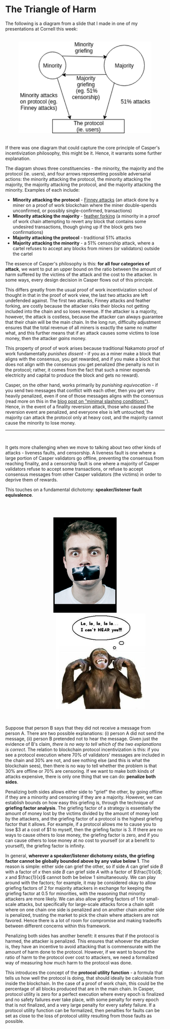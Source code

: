 [category]: <> (General)
[date]: <> (2017/07/16)
[title]: <> (The Triangle of Harm)
[pandoc]: <> (--mathjax)

# The Triangle of Harm

The following is a diagram from a slide that I made in one of my presentations at Cornell this week:
<br><br>
<center>
<img src="/images/triangle-of-harm-files/triangle_of_harm.png" style="width:420px"></img>
</center>
<br><br>
If there was one diagram that could capture the core principle of Casper's incentivization philosophy, this might be it. Hence, it warrants some further explanation.

The diagram shows three constituencies - the minority, the majority and the protocol (ie. users), and four arrows representing possible adversarial actions: the minority attacking the protocol, the minority attacking the majority, the majority attacking the protocol, and the majority attacking the minority. Examples of each include:

* **Minority attacking the protocol** - [Finney attacks](https://bitcoin.stackexchange.com/questions/4942/what-is-a-finney-attack) (an attack done by a miner on a proof of work blockchain where the miner double-spends unconfirmed, or possibly single-confirmed, transactions)
* **Minority attacking the majority** - [feather forking](https://bitcointalk.org/index.php?topic=312668.0) (a minority in a proof of work chain attempting to revert any block that contains some undesired transactions, though giving up if the block gets two confirmations)
* **Majority attacking the protocol** - traditional 51% attacks
* **Majority attacking the minority** - a 51% censorship attack, where a cartel refuses to accept any blocks from miners (or validators) outside the cartel

The essence of Casper's philosophy is this: **for all four categories of attack**, we want to put an upper bound on the ratio between the amount of harm suffered by the victims of the attack and the cost to the attacker. In some ways, every design decision in Casper flows out of this principle.

This differs greatly from the usual proof of work incentivization school of thought in that in the proof of work view, the last two attacks are left undefended against. The first two attacks, Finney attacks and feather forking, are costly because the attacker risks their blocks not getting included into the chain and so loses revenue. If the attacker is a majority, however, the attack is costless, because the attacker can always guarantee that their chain will be the main chain. In the long run, difficulty adjustment ensures that the total revenue of all miners is exactly the same no matter what, and this further means that if an attack causes some victims to lose money, then the attacker _gains_ money.

This property of proof of work arises because traditional Nakamoto proof of work fundamentally _punishes dissent_ - if you as a miner make a block that aligns with the consensus, you get rewarded, and if you make a block that does not align with the consensus you get penalized (the penalty is not in the protocol; rather, it comes from the fact that such a miner expends electricity and capital to produce the block and gets no reward).

Casper, on the other hand, works primarily by _punishing equivocation_ - if you send two messages that conflict with each other, then you get very heavily penalized, even if one of those messages aligns with the consensus (read more on this in the [blog post on "minimal slashing conditions"](https://medium.com/@VitalikButerin/minimal-slashing-conditions-20f0b500fc6c)). Hence, in the event of a finality reversion attack, those who caused the reversion event are penalized, and everyone else is left untouched; the majority can attack the protocol only at heavy cost, and the majority cannot cause the minority to lose money.
<br>
<hr />
<br>

It gets more challenging when we move to talking about two other kinds of attacks - liveness faults, and censorship. A liveness fault is one where a large portion of Casper validators go offline, preventing the consensus from reaching finality, and a censorship fault is one where a majority of Casper validators refuse to accept some transactions, or refuse to accept consensus messages from other Casper validators (the victims) in order to deprive them of rewards.

This touches on a fundamental dichotomy: **speaker/listener fault equivalence**.

<br><br>
<center>
<img src="/images/triangle-of-harm-files/mouthshut.jpg" style="height:300px"></img>
<img src="/images/triangle-of-harm-files/canthearyou.jpg" style="height:300px; margin-left:100px"></img>
</center>
<br><br>

Suppose that person B says that they did not receive a message from person A. There are two possible explanations: (i) person A did not send the message, (ii) person B pretended not to hear the message. Given just the evidence of B's claim, _there is no way to tell which of the two explanations is correct_. The relation to blockchain protocol incentivization is this: if you see a protocol execution where 70% of validators' messages are included in the chain and 30% are not, and see nothing else (and this is what the blockchain sees), then there is no way to tell whether the problem is that 30% are offline or 70% are censoring. If we want to make both kinds of attacks expensive, there is only one thing that we can do: **penalize both sides**.

Penalizing both sides allows either side to "grief" the other, by going offline if they are a minority and censoring if they are a majority. However, we can establish bounds on how easy this griefing is, through the technique of **griefing factor analysis**. The griefing factor of a strategy is essentially the amount of money lost by the victims divided by the amount of money lost by the attackers, and the griefing factor of a protocol is the highest griefing factor that it allows. For example, if a protocol allows me to cause you to lose $3 at a cost of $1 to myself, then the griefing factor is 3. If there are no ways to cause others to lose money, the griefing factor is zero, and if you can cause others to lose money at no cost to yourself (or at a benefit to yourself), the griefing factor is infinity.

In general, **wherever a speaker/listener dichotomy exists, the griefing factor cannot be globally bounded above by any value below 1**. The reason is simple: either side can grief the other, so if side $A$ can grief side $B$ with a factor of $x$ then side $B$ can grief side $A$ with a factor of $\frac{1}{x}$; $x$ and $\frac{1}{x}$ cannot both be below 1 simultaneously. We can play around with the factors; for example, it may be considered okay to allow griefing factors of 2 for majority attackers in exchange for keeping the griefing factor at 0.5 for minorities, with the reasoning that minority attackers are more likely. We can also allow griefing factors of 1 for small-scale attacks, but specifically for large-scale attacks force a chain split where on one chain one side is penalized and on another chain another side is penalized, trusting the market to pick the chain where attackers are not favored. Hence there is a lot of room for compromise and making tradeoffs between different concerns within this framework.

Penalizing both sides has another benefit: it ensures that if the protocol is harmed, the attacker is penalized. This ensures that whoever the attacker is, they have an incentive to avoid attacking that is commensurate with the amount of harm done to the protocol. However, if we want to bound the ratio of harm to the protocol over cost to attackers, we need a formalized way of measuring how much harm to the protocol was done.

This introduces the concept of the **protocol utility function** - a formula that tells us how well the protocol is doing, that should ideally be calculable from inside the blockchain. In the case of a proof of work chain, this could be the percentage of all blocks produced that are in the main chain. In Casper, protocol utility is zero for a perfect execution where every epoch is finalized and no safety failures ever take place, with some penalty for every epoch that is not finalized, and a very large penalty for every safety failure. If a protocol utility function can be formalized, then penalties for faults can be set as close to the loss of protocol utility resulting from those faults as possible.
